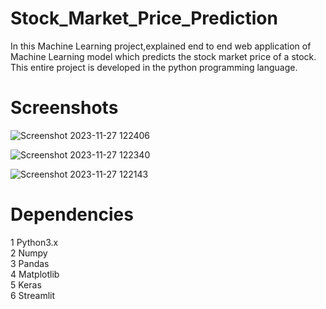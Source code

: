 # Stock_Market_Price_Prediction
In this Machine Learning project,explained end to end web application of Machine Learning model which predicts the stock market price of a stock.
This entire project is developed in the python programming language.

# Screenshots

![Screenshot 2023-11-27 122406](https://github.com/Sohamambre5508/Stock_Market_Price_Prediction/assets/121428299/da0a0f52-8c44-4597-b976-3b9329a63f48)

![Screenshot 2023-11-27 122340](https://github.com/Sohamambre5508/Stock_Market_Price_Prediction/assets/121428299/00c6270c-5412-44a6-803a-6288dff61a96)

![Screenshot 2023-11-27 122143](https://github.com/Sohamambre5508/Stock_Market_Price_Prediction/assets/121428299/4c21a63a-5ecd-4b56-b66e-3d58f5f22318)

# Dependencies
1 Python3.x                                                                                                                                                                                 
2 Numpy                                                                                                                                                                                     
3 Pandas                                                                                                                                                                                    
4 Matplotlib                                                                                                                                                                                
5 Keras                                                                                                                                                                                     
6 Streamlit
